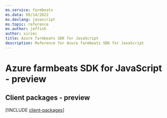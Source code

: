 ```yaml
---
ms.service: farmbeats
ms.data: 09/14/2022
ms.devlang: javascript
ms.topic: reference
ms.author: jeffish
author: xirzec
title: Azure farmbeats SDK for JavaScript
description: Reference for Azure farmbeats SDK for JavaScript
---
```

# Azure farmbeats SDK for JavaScript - preview

## Client packages - preview
[!INCLUDE [client-packages](farmbeats-client-index.md)]